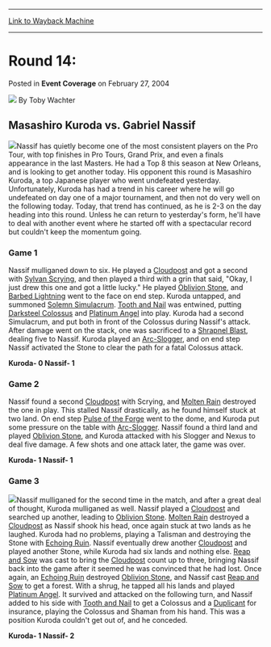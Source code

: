 
---
[Link to Wayback Machine](https://web.archive.org/web/20211017141437/https://magic.wizards.com/en/articles/archive/event-coverage/round-14-2004-02-27-0)

[_metadata_:author]:- "Toby Wachter"
[_metadata_:description]:- "Masashiro Kuroda vs. Gabriel Nassif Nassif has quietly become one of the most consistent players on the Pro Tour, with top finishes in Pro Tours, Grand Prix, and even a finals appearance in the last Masters. He had a Top 8 this season at New Orleans, and is looking to get another today. His opponent this round is Masashiro Kuroda, a top Japanese player who went undefeated"
[_metadata_:generator]:- "Drupal 7 (http://drupal.org)"
[_metadata_:node]:- "547826"
[_metadata_:publish_date]:- "2004-02-27"
[_metadata_:source]:- "div-main-content"
[_metadata_:title]:- "Round 14:"
[_metadata_:wayback_capture_timestamp]:- "2021-10-17 14:14:37"
[_metadata_:wayback_raw_url]:- "https://web.archive.org/web/20211017141437id_/https://magic.wizards.com/en/articles/archive/event-coverage/round-14-2004-02-27-0"
[_metadata_:wayback_url]:- "https://magic.wizards.com/en/articles/archive/event-coverage/round-14-2004-02-27-0"
---


Round 14:
=========



 Posted in **Event Coverage**
 on February 27, 2004 






![](https://media.magic.wizards.com/styles/auth_small/public/images/person/authorpic_TobyWachter.jpg)
By Toby Wachter












Masashiro Kuroda vs. Gabriel Nassif
-----------------------------------


![](https://media.magic.wizards.com/image_legacy_migration/sideboard/images/ptkob04/r14fm2_2.jpg)Nassif has quietly become one of the most consistent players on the Pro Tour, with top finishes in Pro Tours, Grand Prix, and even a finals appearance in the last Masters. He had a Top 8 this season at New Orleans, and is looking to get another today. His opponent this round is Masashiro Kuroda, a top Japanese player who went undefeated yesterday. Unfortunately, Kuroda has had a trend in his career where he will go undefeated on day one of a major tournament, and then not do very well on the following today. Today, that trend has continued, as he is 2-3 on the day heading into this round. Unless he can return to yesterday's form, he'll have to deal with another event where he started off with a spectacular record but couldn't keep the momentum going.


### Game 1


Nassif mulliganed down to six. He played a [Cloudpost](https://gatherer.wizards.com/Pages/Card/Details.aspx?name=Cloudpost) and got a second with [Sylvan Scrying](https://gatherer.wizards.com/Pages/Card/Details.aspx?name=Sylvan+Scrying), and then played a third with a grin that said, "Okay, I just drew this one and got a little lucky." He played [Oblivion Stone](https://gatherer.wizards.com/Pages/Card/Details.aspx?name=Oblivion+Stone), and [Barbed Lightning](https://gatherer.wizards.com/Pages/Card/Details.aspx?name=Barbed+Lightning) went to the face on end step. Kuroda untapped, and summoned [Solemn Simulacrum](https://gatherer.wizards.com/Pages/Card/Details.aspx?name=Solemn+Simulacrum). [Tooth and Nail](https://gatherer.wizards.com/Pages/Card/Details.aspx?name=Tooth+and+Nail) was entwined, putting [Darksteel Colossus](https://gatherer.wizards.com/Pages/Card/Details.aspx?name=Darksteel+Colossus) and [Platinum Angel](https://gatherer.wizards.com/Pages/Card/Details.aspx?name=Platinum+Angel) into play. Kuroda had a second Simulacrum, and put both in front of the Colossus during Nassif's attack. After damage went on the stack, one was sacrificed to a [Shrapnel Blast](https://gatherer.wizards.com/Pages/Card/Details.aspx?name=Shrapnel+Blast), dealing five to Nassif. Kuroda played an [Arc-Slogger](https://gatherer.wizards.com/Pages/Card/Details.aspx?name=Arc-Slogger), and on end step Nassif activated the Stone to clear the path for a fatal Colossus attack.


**Kuroda- 0 Nassif- 1**


### Game 2


Nassif found a second [Cloudpost](https://gatherer.wizards.com/Pages/Card/Details.aspx?name=Cloudpost) with Scrying, and [Molten Rain](https://gatherer.wizards.com/Pages/Card/Details.aspx?name=Molten+Rain) destroyed the one in play. This stalled Nassif drastically, as he found himself stuck at two land. On end step [Pulse of the Forge](https://gatherer.wizards.com/Pages/Card/Details.aspx?name=Pulse+of+the+Forge) went to the dome, and Kuroda put some pressure on the table with [Arc-Slogger](https://gatherer.wizards.com/Pages/Card/Details.aspx?name=Arc-Slogger). Nassif found a third land and played [Oblivion Stone](https://gatherer.wizards.com/Pages/Card/Details.aspx?name=Oblivion+Stone), and Kuroda attacked with his Slogger and Nexus to deal five damage. A few shots and one attack later, the game was over.


**Kuroda- 1 Nassif- 1**


### Game 3


![](https://media.magic.wizards.com/image_legacy_migration/sideboard/images/ptkob04/r14fm2_1.jpg)Nassif mulliganed for the second time in the match, and after a great deal of thought, Kuroda mulliganed as well. Nassif played a [Cloudpost](https://gatherer.wizards.com/Pages/Card/Details.aspx?name=Cloudpost) and searched up another, leading to [Oblivion Stone](https://gatherer.wizards.com/Pages/Card/Details.aspx?name=Oblivion+Stone). [Molten Rain](https://gatherer.wizards.com/Pages/Card/Details.aspx?name=Molten+Rain) destroyed a [Cloudpost](https://gatherer.wizards.com/Pages/Card/Details.aspx?name=Cloudpost) as Nassif shook his head, once again stuck at two lands as he laughed. Kuroda had no problems, playing a Talisman and destroying the Stone with [Echoing Ruin](https://gatherer.wizards.com/Pages/Card/Details.aspx?name=Echoing+Ruin). Nassif eventually drew another [Cloudpost](https://gatherer.wizards.com/Pages/Card/Details.aspx?name=Cloudpost) and played another Stone, while Kuroda had six lands and nothing else. [Reap and Sow](https://gatherer.wizards.com/Pages/Card/Details.aspx?name=Reap+and+Sow) was cast to bring the [Cloudpost](https://gatherer.wizards.com/Pages/Card/Details.aspx?name=Cloudpost) count up to three, bringing Nassif back into the game after it seemed he was convinced that he had lost. Once again, an [Echoing Ruin](https://gatherer.wizards.com/Pages/Card/Details.aspx?name=Echoing+Ruin) destroyed [Oblivion Stone](https://gatherer.wizards.com/Pages/Card/Details.aspx?name=Oblivion+Stone), and Nassif cast [Reap and Sow](https://gatherer.wizards.com/Pages/Card/Details.aspx?name=Reap+and+Sow) to get a forest. With a shrug, he tapped all his lands and played [Platinum Angel](https://gatherer.wizards.com/Pages/Card/Details.aspx?name=Platinum+Angel). It survived and attacked on the following turn, and Nassif added to his side with [Tooth and Nail](https://gatherer.wizards.com/Pages/Card/Details.aspx?name=Tooth+and+Nail) to get a Colossus and a [Duplicant](https://gatherer.wizards.com/Pages/Card/Details.aspx?name=Duplicant) for insurance, playing the Colossus and Shaman from his hand. This was a position Kuroda couldn't get out of, and he conceded.


**Kuroda- 1 Nassif- 2** 








